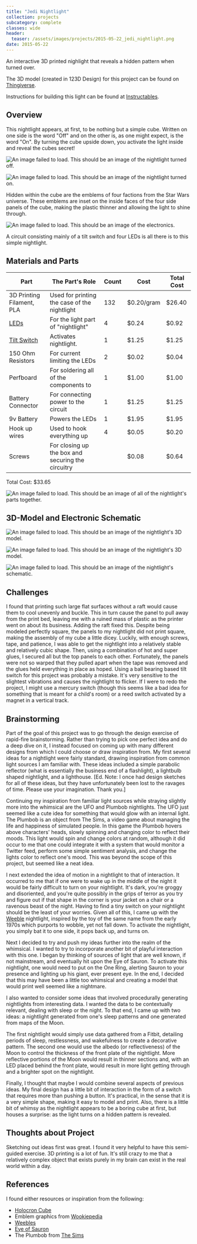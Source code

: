 ```yaml
---
title: "Jedi Nightlight"
collection: projects
subcategory: complete
classes: wide
header: 
  teaser: /assets/images/projects/2015-05-22_jedi_nightlight.png
date: 2015-05-22
---
```


An interactive 3D printed nighlight that reveals a hidden pattern when turned over.


The 3D model (created in 123D Design) for this project can be found on [Thingiverse](http://www.google.com).

Instructions for building this light can be found at [Instructables](http://www.google.com).

## Overview
This nightlight appears, at first, to be nothing but a simple cube. Written on one side is the word "Off" and on the other is, as one might expect, is the word "On". By turning the cube upside down, you activate the light inside and reveal the cubes secret!


![An image failed to load. This should be an image of the nightlight turned off.](/assets/images/projects/nightlight_off.png "Switched off")

![An image failed to load. This should be an image of the nightlight turned on.](/assets/images/projects/nightlight_on.png "Switched on!")

Hidden within the cube are the emblems of four factions from the Star Wars universe. These emblems are inset on the inside faces of the four side panels of the cube, making the plastic thinner and allowing the light to shine through.

![An image failed to load. This should be an image of the electronics.](/assets/images/projects/nightlight_inside.png "Under the hood")

A circuit consisting mainly of a tilt switch and four LEDs is all there is to this simple nightlight.



## Materials and Parts

 Part |  The Part's Role |  Count  |  Cost  |  Total Cost  
-----|-----|-----|-----|-----
3D Printing Filament, PLA | Used for printing the case of the nightlight | 132 | $0.20/gram | $26.40
[LEDs](https://eu.mouser.com/ProductDetail/Cree-Inc/C503D-WAN-CCbEb151/?qs=%2fha2pyFaduioseTUwega4f7QNFIxkmiPpTYJtecMwRYMRUl7rUkX86TpIVdXPQIk) | For the light part of "nightlight" | 4 | $0.24 | $0.92
[Tilt Switch](http://www.mouser.com/ProductDetail/E-Switch/TM1000/?qs=sGAEpiMZZMtCWdKUURnHj1%252bkvdiUuPvDlfB2tFt2oBI%3d) | Activates nightlight. | 1 | $1.25 | $1.25
150 Ohm Resistors | For current limiting the LEDs | 2 | $0.02 | $0.04
Perfboard | For soldering all of the components to | 1 | $1.00 | $1.00
Battery Connector | For connecting power to the circuit | 1 | $1.25 | $1.25
9v Battery | Powers the LEDs | 1 | $1.95 | $1.95
Hook up wires | Used to hook everything up | 4 | $0.05 | $0.20
Screws | For closing up the box and securing the circuitry |  | $0.08 | $0.64

Total Cost: $33.65

![An image failed to load. This should be an image of all of the nightlight's parts together.](/assets/images/projects/nightlight_parts.png "All the parts")

## 3D-Model and Electronic Schematic
![An image failed to load. This should be an image of the nightlight's 3D model.](/assets/images/projects/nightlight_model1.png "3D Model")

![An image failed to load. This should be an image of the nightlight's 3D model.](/assets/images/projects/nightlight_model2.png "3D Model")

![An image failed to load. This should be an image of the nightlight's schematic.](/assets/images/projects/nightlight_schematic.png "The schematic")

## Challenges
I found that printing such large flat surfaces without a raft would cause them to cool unevenly and buckle. This in turn cause the panel to pull away from the print bed, leaving me with a ruined mass of plastic as the printer went on about its business. Adding the raft fixed this.
Despite being modeled perfectly square, the panels to my nightlight did not print square, making the assembly of my cube a little dicey. Luckily, with enough screws, tape, and patience, I was able to get the nightlight into a relatively stable and relatively cubic shape. Then, using a combination of hot and super glues, I secured all but the top panels to each other. Fortunately, the panels were not so warped that they pulled apart when the tape was removed and the glues held everything in place as hoped.
Using a ball bearing based tilt switch for this project was probably a mistake. It's very sensitive to the slightest vibrations and causes the nightlight to flicker. If I were to redo the project, I might use a mercury switch (though this seems like a bad idea for something that is meant for a child's room) or a reed switch activated by a magnet in a vertical track.


## Brainstorming
Part of the goal of this project was to go through the design exercise of rapid-fire brainstorming.  Rather than trying to pick one perfect idea and do a deep dive on it, I instead focused on coming up with many different designs from which I could choose or draw inspiration from. My first several ideas for a nightlight were fairly standard, drawing inspiration from common light sources I am familiar with. These ideas included a simple parabolic reflector (what is essentially the business end of a flashlight), a lightbulb shaped nightlight, and a lighthouse.  \[Ed. Note: I once had design sketches for all of these ideas, but they have unfortunately been lost to the ravages of time. Please use your imagination. Thank you.\]

Continuing my inspiration from familiar light sources while straying slightly more into the whimsical are the UFO and Plumbob nightlights. The UFO just seemed like a cute idea for something that would glow with an internal light. The Plumbob is an object from The Sims, a video game about managing the life and happiness of simulated people. In this game the Plumbob hovers above characters' heads, slowly spinning and changing color to reflect their moods. This light would spin and change colors at random, although it did occur to me that one could integrate it with a system that would monitor a Twitter feed, perform some simple sentiment analysis, and change the lights color to reflect one's mood. This was beyond the scope of this project, but seemed like a neat idea.

I next extended the idea of motion in a nightlight to that of interaction. It occurred to me that if one were to wake up in the middle of the night it would be fairly difficult to turn on your nightlight. It's dark, you're groggy and disoriented, and you're quite possibly in the grips of terror as you try and figure out if that shape in the corner is your jacket on a chair or a ravenous beast of the night. Having to find a tiny switch on your nightlight should be the least of your worries. Given all of this, I came up with the [Weeble](https://www.youtube.com/watch?v=dFzhjnjXc2o) nightlight, inspired by the toy of the same name from the early 1970s which purports to wobble, yet not fall down. To activate the nightlight, you simply bat it to one side, it pops back up, and turns on.

Next I decided to try and push my ideas further into the realm of the whimsical. I wanted to try to incorporate another bit of playful interaction with this one. I began by thinking of sources of light that are well known, if not mainstream, and eventually hit upon the Eye of Sauron. To activate this nightlight, one would need to put on the One Ring, alerting Sauron to your presence and lighting up his giant, ever present eye. In the end, I decided that this may have been a little too whimsical and creating a model that would print well seemed like a nightmare.

I also wanted to consider some ideas that involved procedurally generating nightlights from interesting data. I wanted the data to be contextually relevant, dealing with sleep or the night. To that end, I came up with two ideas: a nightlight generated from one's sleep patterns and one generated from maps of the Moon.

The first nightlight would simply use data gathered from a Fitbit, detailing periods of sleep, restlessness, and wakefulness to create a decorative pattern. The second one would use the albedo (or reflectiveness) of the Moon to control the thickness of the front plate of the nightlight. More reflective portions of the Moon would result in thinner sections and, with an LED placed behind the front plate, would result in more light getting through and a brighter spot on the nightlight.

Finally, I thought that maybe I would combine several aspects of previous ideas. My final design has a little bit of interaction in the form of a switch that requires more than pushing a button. It's practical, in the sense that it is a very simple shape, making it easy to model and print. Also, there is a little bit of whimsy as the nightlight appears to be a boring cube at first, but houses a surprise: as the light turns on a hidden pattern is revealed.

## Thoughts about Project
Sketching out ideas first was great. I found it very helpful to have this semi-guided exercise.
3D printing is a lot of fun. It's still crazy to me that a relatively complex object that exists purely in my brain can exist in the real world within a day.


## References
I found either resources or inspiration from the following:
- [Holocron Cube](http://starwars.wikia.com/wiki/Holocron)
- Emblem graphics from [Wookiepedia](http://starwars.wikia.com/wiki/Main_Page)
- [Weebles](http://en.wikipedia.org/wiki/Weeble)
- [Eye of Sauron](http://en.wikipedia.org/wiki/Sauron#Eye_of_Sauron)
- The Plumbob from [The Sims](http://www.thesims.com/)